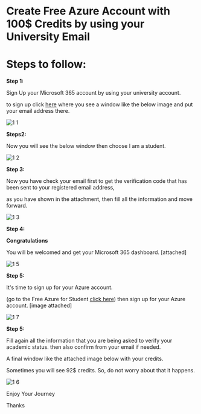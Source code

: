# Create Free Azure Account with 100$ Credits by using your University Email

# Steps to follow:

**Step 1:**

Sign Up your Microsoft 365 account by using your university account. 

to sign up click [here](https://www.microsoft.com/de-de/education/products/office) where you see a window like the below image and put your email address there.

![1 1](https://github.com/HasibuzzamanFUAS/AzureAccountUsingSchoolEmail/assets/57929194/513f092e-147a-4dc8-a130-d292a9f29faa)

**Steps2:**

Now you will see the below window then choose I am a student.


![1 2](https://github.com/HasibuzzamanFUAS/AzureAccountUsingSchoolEmail/assets/57929194/c0edbac5-7369-40b1-8ee1-b59d3dc00cdb)


**Step 3:**

Now you have check your email first to get the verification code that has been sent to your registered email address, 

as you have shown in the attachment, then fill all the information and move forward.

![1 3](https://github.com/HasibuzzamanFUAS/AzureAccountUsingSchoolEmail/assets/57929194/61b9bff0-1ff1-4592-831e-96dfe4e13508)



**Step 4:**

**Congratulations**

You will be welcomed and get your Microsoft 365 dashboard. [attached]

![1 5](https://github.com/HasibuzzamanFUAS/AzureAccountUsingSchoolEmail/assets/57929194/244843be-0e60-408b-b260-1e3572521cee)


**Step 5:**

It's time to sign up for your Azure account. 

(go to the Free Azure for Student [click here](https://azure.microsoft.com/en-us/free/students/)) then sign up for your Azure account. [image attached]

![1 7](https://github.com/HasibuzzamanFUAS/AzureAccountUsingSchoolEmail/assets/57929194/232ab660-70fb-4cf5-8f65-3bb989c5b91b)


**Step 5:**

Fill again all the information that you are being asked to verify your academic status.
then also confirm from your email if needed.


A final window like the attached image below with your credits.

Sometimes you will see 92$ credits. So, do not worry about that it happens.


![1 6](https://github.com/HasibuzzamanFUAS/AzureAccountUsingSchoolEmail/assets/57929194/c220c388-1a5a-4451-84c1-15db90742bda)



Enjoy Your Journey

Thanks
